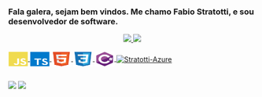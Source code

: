 ### Fala galera, sejam bem vindos. Me chamo Fabio Stratotti, e sou desenvolvedor de software.

<div align="center">
  <a href="https://github.com/stratotti">
  <img height="180em" src="https://github-readme-stats.vercel.app/api?username=stratotti&show_icons=true&theme=dracula&include_all_commits=true&count_private=true"/>
  <img height="180em" src="https://github-readme-stats.vercel.app/api/top-langs/?username=stratotti&layout=compact&langs_count=7&theme=dracula"/>
</div>
<div style="display: inline_block"><br>
  <img align="center" alt="Stratotti-Js" height="30" width="40" src="https://raw.githubusercontent.com/devicons/devicon/master/icons/javascript/javascript-plain.svg">
  <img align="center" alt="Stratotti-Ts" height="30" width="40" src="https://raw.githubusercontent.com/devicons/devicon/master/icons/typescript/typescript-plain.svg">
  <img align="center" alt="Stratotti-HTML" height="30" width="40" src="https://raw.githubusercontent.com/devicons/devicon/master/icons/html5/html5-original.svg">
  <img align="center" alt="Stratotti-CSS" height="30" width="40" src="https://raw.githubusercontent.com/devicons/devicon/master/icons/css3/css3-original.svg">
  <img align="center" alt="Stratotti-Csharp" height="30" width="40" src="https://raw.githubusercontent.com/devicons/devicon/master/icons/csharp/csharp-original.svg">
  <img align="center" alt="Stratotti-Azure" height="30" width="40" src="https://cdn.jsdelivr.net/gh/devicons/devicon/icons/azure/azure-original.svg" />
          
</div>

##

<div>
  <a href="https://instagram.com/fstratotti" target="_blank"><img src="https://img.shields.io/badge/-Instagram-%23E4405F?style=for-the-badge&logo=instagram&logoColor=white" target="_blank"></a> 
  <a href="https://www.linkedin.com/in/fabio-stratotti-43445821" target="_blank"><img src="https://img.shields.io/badge/-LinkedIn-%230077B5?style=for-the-badge&logo=linkedin&logoColor=white" target="_blank"></a> 
</div>
